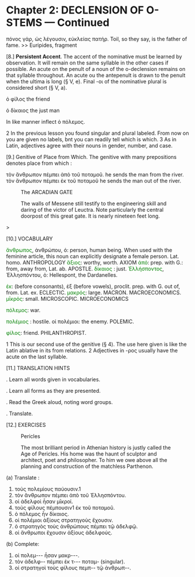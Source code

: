 # Chapter 2: DECLENSION OF O-STEMS — Continued

<quote>
πόνος γάρ, ὡς λέγουσιν, εὐκλείας πατήρ.</quote>
  <quote>Toil, so they say, is the father of fame.
  </quote>>> Euripides, fragment


[8.] **Persistent Accent**. The accent of the nominative
must be learned by observation. It will remain on the
same syllable in the other cases if possible. An acute on
the penult of a noun of the o-declension remains on that
syllable throughout. An acute ou the antepenult is drawn
to the penult when the ultima is long (§ V, e). Final -οι
of the nominative plural is considered short (§ V, a).

<foreign>ὁ φίλος the</foreign> <gloss>friend</gloss>


<foreign>ὁ δίκαιος the just</foreign> <gloss>man</gloss>

</p><p>

In like manner inflect ὁ πόλεμος.
</p><p>

2 In the previous lesson you found singular and plural labeled. From now on you are given no labels, bnt you can readily tell which is which.
3 As in Latin, adjectives agree with their nouns in gender, number, and case.


<pb n="5"/>

[9.] Genitive of Place from Which. The genitive with
many prepositions denotes place from which :

τὸν ἄνθρωπον πέμπει ἀπὸ τοῦ ποταμοῦ.
he sends the man from the river.
τὸν ἄνθρωπον πέμπει ἐκ τοῦ ποταμοῦ
he sends the man out of the river.







  <figure><head>The ARCADIAN GATE</head>
<p>The walls of Messene still testify to the engineering skill and daring of the
victor of Leuctra. Note particularly the central doorpost of this great gate.
It is nearly nineteen feet long.</p></figure>>

[10.] VOCABULARY

<span style="color:green">ἄνθρωπος</span>, ἀνθρώπου, ὁ: person, human being. When used with the feminine article, this noun can explicitly designate a female person. Lat. homo. ANTHROPOLOGY
<span style="color:green">ἄξιος</span>: worthy, worth. AXIOM
<span style="color:green">ἀπό</span>: prep. with G.: from, away from, Lat. ab. APOSTLE.
<span style="color:green">δίκαιος</span> : just.
<span style="color:green">Ἑλλήσποντος</span>, Ἑλλησπόντου, ὁ: Hellespont, the Dardanelles.

<span style="color:green">ἐκ</span>: (before consonants), ἐξ (before vowels), proclit. prep. with G. out of, from. Lat. ex. ECLECTIC.
<span style="color:green">μακρός</span>: large. MACRON. MACROECONOMICS.
<span style="color:green">μῑκρός</span>: small. MICROSCOPIC. MICROECONOMICS

<span style="color:green">πόλεμος</span>: war.

<span style="color:green">πολέμιος</span> : hostile. οἱ πολέμιοι: the enemy. POLEMIC.


<span style="color:green">φίλος</span>: friend. PHILANTHROPIST.

1 This is our second use of the genitive (§ 4). The use here given is like the Latin ablative in its from relations.
2 Adjectives in -ρος usually have the acute on the last syllable.



<pb n="6"/>


[11.] TRANSLATION HINTS

. Learn all words given in vocabularies.

. Learn all forms as they are presented.

. Read the Greek aloud, noting word groups.

. Translate.

[12.] EXERCISES



<figure><head>Pericles</head>

<p>The most brilliant period in Athenian history is justly called the Age
of Pericles. His home was the haunt
of sculptor and architect, poet and
philosopher. To him we owe above
all the planning and construction of
the matchless Parthenon.</p></figure>

(a) Translate :

1. τοὺς πολεμίους παύουσιν.1
2. τὸν ἄνθρωπον πέμπει ἀπὸ τοῦ Ἑλλησπόντου.
3. οἱ ἀδελφοὶ ἦσαν μῑκροί.
4. τοὺς φίλους πέμπουσιν1 ἐκ τοῦ ποταμοῦ.
5. ὁ πόλεμος ἦν δίκαιος.
6. οἱ πολέμιοι ἀξίους στρατηγοὺς ἔχουσιν.
7. ὁ στρατηγὸς τοὺς ἀνθρώπους πέμπει τῷ ἀδελφῷ.
8. οἱ ἄνθρωποι ἔχουσιν ἀξίους ἀδελφούς.

(b) Complete:

1. οἱ πολεμ--- ἦσαν μακρ---.
2. τὸν ἀδελφ-- πέμπει ἐκ τ--- ποταμ- (singular).
3. οἱ στρατηγοὶ τοὺς φίλους πεμπ-- τῷ ἀνθρωπ--.
</p>
<pb n="7"/>

</div>

</div>
